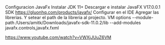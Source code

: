 Configuracion JavaFx
Instalar JDK 11+
Descargar e instalar JavaFX V17.0.0.1 SDK
https://gluonhq.com/products/javafx/
Configurar en el IDE 
Agregar las librerias. Y setear el path de la libreria al projecto.
VM options 
--module-path  /Users/amitk/Downloads/javafx-sdk-11.0.2/lib --add-modules javafx.controls,javafx.fxml


https://www.youtube.com/watch?v=VWXjJUuZ6VM